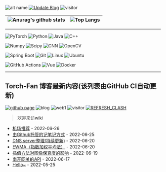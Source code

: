 ![alt name](https://img.shields.io/badge/fan%20qiliang-NanKai-orange)  [![Update Blog](https://github.com/QiliangFan/QiliangFan/actions/workflows/update_blog.yml/badge.svg)](https://github.com/QiliangFan/QiliangFan/actions/workflows/update_blog.yml) ![visitor](https://img.shields.io/badge/dynamic/json?url=https://busuanzi-github.torch-fan.workers.dev&query=$.site_uv&label=visitor)


| ![Anurag's github stats](https://github-readme-stats.vercel.app/api?username=QiliangFan&show_icons=true&theme=dracula)  | ![Top Langs](https://github-readme-stats.vercel.app/api/top-langs/?username=QiliangFan&layout=compact) |
| --| ---|

---

![PyTorch](https://img.shields.io/static/v1?label=&message=PyTorch&color=%3CCOLOR%3E&logo=PyTorch) 
![Python](https://img.shields.io/static/v1?style=flat&logo=Python&label=&message=Python&color=9cf)
![Java](https://img.shields.io/static/v1?style=flat&logo=Java&label=&message=Java&color=blueviolet)
![C++](https://img.shields.io/static/v1?style=flat&logo=C%2B%2B&label=&message=c%2B%2B&color=important)

![Numpy](https://img.shields.io/static/v1?style=flat&logo=Numpy&label=&message=Numpy&color=yellow)
![Scipy](https://img.shields.io/static/v1?style=flat&logo=Scipy&label=&message=Scipy&color=blue)
![CNN](https://img.shields.io/static/v1?style=flat&logo=CNN&label=&message=CNN&color=critical)
![OpenCV](https://img.shields.io/static/v1?style=flat&logo=OpenCV&label=&message=OpenCV&color=%235c3ee8)

![Spring Boot](https://img.shields.io/static/v1?style=flat&logo=Spring&label=&message=Spring%20Boot&color=blue)
![Git](https://img.shields.io/static/v1?style=flat&logo=Git&label=&message=Git&color=%236DB33F)
![Linux](https://img.shields.io/static/v1?style=flat&logo=Linux&label=&message=Linux&color=9cf)
![Ubuntu](https://img.shields.io/static/v1?style=flat&logo=Ubuntu&label=&message=Ubuntu&color=%23395420)

![GitHub Actions](https://img.shields.io/static/v1?style=flat&logo=GitHub%20Actions&label=&message=GitHub%20Actions&color=%23212121)
![Vue](https://img.shields.io/static/v1?style=flat&logo=Vue.js&label=&message=Vue.js&color=%23212121)
![Docker](https://img.shields.io/static/v1?style=flat&logo=Docker&label=&message=Docker&color=yellow)




---

## Torch-Fan 博客最新内容(该列表由GitHub CI自动更新)
[![github page](https://img.shields.io/github/deployments/qiliangfan/qiliangfan.github.io/github-pages?style=for-the-badge)](https://github.com/QiliangFan/qiliangfan.github.io)
![blog](https://img.shields.io/website?logo=Netlify&url=https%3A%2F%2Ftorch-fan.site%2F) ![web1](https://img.shields.io/mozilla-observatory/grade-score/torch-fan.site?logo=Netlify&publish) 
![visitor](https://img.shields.io/badge/dynamic/json?url=https://busuanzi-torch-fan.torch-fan.workers.dev/&query=$.site_uv&label=visitor)
[![REFRESH_CLASH](https://github.com/QiliangFan/share/actions/workflows/refresh_clash.yml/badge.svg?branch=main)](https://github.com/QiliangFan/share/actions/workflows/refresh_clash.yml)

> 欢迎来访[wiki](https://wiki.torch-fan.site) 

<!-- START_SECTION:blog -->
* <a href='https://torch-fan.site/2022/06/27/%E6%9C%BA%E5%9C%BA%E6%8E%A8%E8%8D%90/' target='_blank'>机场推荐</a> - 2022-06-26
* <a href='https://torch-fan.site/2022/06/25/%E7%94%B1Github%E6%89%98%E7%AE%A1%E7%9A%84%E8%AE%B0%E7%AC%94%E8%AE%B0%E6%96%B9%E5%BC%8F/' target='_blank'>由Github托管的记笔记方式</a> - 2022-06-25
* <a href='https://torch-fan.site/2022/06/21/DNS-server%E6%95%B4%E7%90%86/' target='_blank'>DNS server整理(持续更新)</a> - 2022-06-20
* <a href='https://torch-fan.site/2022/06/20/EWMA/' target='_blank'>EWMA（指数加权平均法）</a> - 2022-06-20
* <a href='https://torch-fan.site/2022/06/19/%E6%8F%92%E5%80%BC%E6%96%B9%E6%B3%95%E5%AF%B9%E5%9B%BE%E5%83%8F%E4%BF%9D%E7%9C%9F%E5%BA%A6%E7%9A%84%E5%BD%B1%E5%93%8D/' target='_blank'>插值方法对图像保真度的影响</a> - 2022-06-19
* <a href='https://torch-fan.site/2022/06/17/%E5%8D%97%E5%BC%80%E7%BD%91%E5%85%B3%E7%9A%84API/' target='_blank'>南开网关的API</a> - 2022-06-17
* <a href='https://torch-fan.site/2022/05/25/hello/' target='_blank'>Hello~</a> - 2022-05-25
<!-- END_SECTION:blog -->
